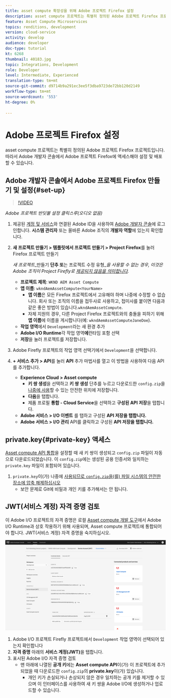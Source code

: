 ```yaml
---
title: asset compute 확장성을 위해 Adobe 프로젝트 Firefox 설정
description: asset compute 프로젝트는 특별히 정의된 Adobe 프로젝트 Firefox 프로젝트입니다. 따라서 Adobe 개발자 콘솔에서 Adobe 프로젝트 Firefox에 액세스해야 설정 및 배포할 수 있습니다.
feature: Asset Compute Microservices
topics: renditions, development
version: cloud-service
activity: develop
audience: developer
doc-type: tutorial
kt: 6268
thumbnail: 40183.jpg
topic: Integrations, Development
role: Developer
level: Intermediate, Experienced
translation-type: tm+mt
source-git-commit: d9714b9a291ec3ee5f3dba9723de72bb120d2149
workflow-type: tm+mt
source-wordcount: '553'
ht-degree: 0%

---
```



# Adobe 프로젝트 Firefox 설정

asset compute 프로젝트는 특별히 정의된 Adobe 프로젝트 Firefox 프로젝트입니다. 따라서 Adobe 개발자 콘솔에서 Adobe 프로젝트 Firefox에 액세스해야 설정 및 배포할 수 있습니다.

## Adobe 개발자 콘솔에서 Adobe 프로젝트 Firefox 만들기 및 설정{#set-up}

>[!VIDEO](https://video.tv.adobe.com/v/40183/?quality=12&learn=on)

_Adobe 프로젝트 반딧불 설정 클릭스루(오디오 없음)_

1. 제공된 [ 계정 및 서비스](./accounts-and-services.md)와 연결된 Adobe ID을 사용하여 [Adobe 개발자 콘솔](https://console.adobe.io)에 로그인합니다. __시스템 관리자__ 또는 올바른 Adobe 조직의 __개발자 역할__&#x200B;에 있는지 확인합니다.
1. __새 프로젝트 만들기 > 템플릿에서 프로젝트 만들기 > Project Firefox__&#x200B;를 눌러 Firefox 프로젝트 만들기

   _새 프로젝트__&#x200B;만들기 __단추 또__&#x200B;는 프로젝트 수정 유형&#x200B;__을 사용할 수 없는 경우, 이것은 Adobe 조직이 Project Firefly로  [제공되지 않음을 의미합니다](#request-adobe-project-firefly)._

   + __프로젝트 제목__:  `WKND AEM Asset Compute`
   + __앱 이름__:  `wkndAemAssetCompute<YourName>`
      + __앱 이름__&#x200B;은 모든 Firefox 프로젝트에서 고유해야 하며 나중에 수정할 수 없습니다. 회사 또는 조직의 이름을 접두사로 사용하고, 접미사를 붙이면 다음과 같은 좋은 방법이 있습니다.`wkndAemAssetCompute`.
      + 자체 지원의 경우, 다른 Project Firefox 프로젝트와의 충돌을 피하기 위해 __앱 이름__&#x200B;에 이름을 게시합니다(예: `wkndAemAssetComputeJaneDoe`).
   + __작업 영역__&#x200B;에서 `Development`라는 새 환경 추가
   + __Adobe I/O Runtime__&#x200B;각 작업 영역&#x200B;__에__&#x200B;런타임 포함 선택
   + __저장__&#x200B;을 눌러 프로젝트를 저장합니다.
1. Adobe Firefly 프로젝트의 작업 영역 선택기에서 `Development`을 선택합니다.
1. __+ 서비스 추가 > API__&#x200B;를 눌러 __API__ 추가 마법사를 열고 이 방법을 사용하여 다음 API를 추가합니다.

   + __Experience Cloud > Asset compute__
      + __키 쌍 생성__&#x200B;을 선택하고 __키 쌍 생성__ 단추를 누르고 다운로드한 `config.zip`을 [나중에 사용](#private-key)할 수 있는 안전한 위치에 저장합니다.
      + __다음__&#x200B;을 탭합니다.
      + 제품 프로필 __통합 - Cloud Service__&#x200B;을 선택하고 __구성된 API 저장__&#x200B;을 탭합니다.
   + __Adobe 서비스 > I/O 이벤트__ 를 탭하고 구성된  __API 저장을 탭합니다.__
   + __Adobe 서비스 > I/O 관리__ API를 클릭하고 구성된  __API 저장을 탭합니다.__

## private.key{#private-key} 액세스

[Asset compute API 통합](#set-up)을 설정할 때 새 키 쌍이 생성되고 `config.zip` 파일이 자동으로 다운로드되었습니다. 이 `config.zip`에는 생성된 공용 인증서와 일치하는 `private.key` 파일이 포함되어 있습니다.

1. `private.key`이(가) 나중에 [사용되므로 `config.zip`을(를) 파일 시스템의 안전한 장소에 압축 해제하십시오](../develop/environment-variables.md)
   + 보안 문제로 Git에 비밀과 개인 키를 추가해서는 안 됩니다.

## JWT(서비스 계정) 자격 증명 검토

이 Adobe I/O 프로젝트의 자격 증명은 로컬 [Asset compute 개발 도구](../develop/development-tool.md)에서 Adobe I/O Runtime과 상호 작용하기 위해 사용되며, Asset compute 프로젝트에 통합되어야 합니다. JWT(서비스 계정) 자격 증명을 숙지하십시오.

![Adobe 개발자 서비스 계정 자격 증명](./assets/firefly/service-account.png)

1. Adobe I/O 프로젝트 Firefly 프로젝트에서 `Development` 작업 영역이 선택되어 있는지 확인합니다
1. __자격 증명__ 아래의 __서비스 계정(JWT)__&#x200B;을 탭합니다.
1. 표시된 Adobe I/O 자격 증명 검토
   + 맨 아래에 나열된 __공개 키__&#x200B;에는 __Asset compute API__&#x200B;이(가) 이 프로젝트에 추가되었을 때 다운로드한 `config.zip`의 __private.key__&#x200B;이(가) 있습니다.
      + 개인 키가 손실되거나 손상되지 않은 경우 일치하는 공개 키를 제거할 수 있으며 이 인터페이스를 사용하여 새 키 쌍을 Adobe I/O에 생성하거나 업로드할 수 있습니다.

